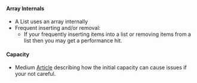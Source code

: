 #### Array Internals
- A List uses an array internally
- Frequent inserting and/or removal:
	- If your frequently inserting items into a list or removing items from a list then you may get a performance hit.

#### Capacity
- Medium [Article](https://medium.com/@musheikh47/capacity-of-collections-and-its-impact-on-performance-c-f3a76b07ee3b) describing how the initial capacity can cause issues if your not careful.